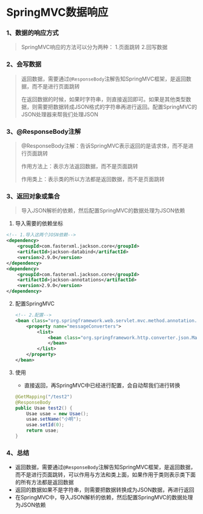# SpringMVC数据响应

### 1、数据的响应方式

> SpringMVC响应的方法可以分为两种： 1.页面跳转     2.回写数据

### 2、会写数据

>  返回数据，需要通过`@ResponseBody`注解告知SpringMVC框架，是返回数据，而不是进行页面跳转
>
>  在返回数据的时候，如果时字符串，则直接返回即可。如果是其他类型数据，则需要把数据转成JSON格式的字符串再进行返回。配置SpringMVC的JSON处理器来帮我们处理JSON

### 3、@ResponseBody注解

>   @ResponseBody注解：告诉SpringMVC表示返回的是请求体，而不是进行页面跳转
>
> 作用方法上：表示方法返回数据，而不是页面跳转
>
> 作用类上：表示类的所以方法都是返回数据，而不是页面跳转

### 3、返回对象或集合

> 导入JSON解析的依赖，然后配置SpringMVC的数据处理为JSON依赖

1. 导入需要的依赖坐标

  ```xml
  <!-- 1.导入这两个JOSN依赖-->
  <dependency>
      <groupId>com.fasterxml.jackson.core</groupId>
      <artifactId>jackson-databind</artifactId>
      <version>2.9.0</version>
  </dependency>
  <dependency>
      <groupId>com.fasterxml.jackson.core</groupId>
      <artifactId>jackson-annotations</artifactId>
      <version>2.9.0</version>
  </dependency>
  ```

2. 配置SpringMVC

   ```xml
   <!-- 2.配置-->
   <bean class="org.springframework.web.servlet.mvc.method.annotation.RequestMappingHandlerAdapter">
       <property name="messageConverters">
           <list>
               <bean class="org.springframework.http.converter.json.MappingJackson2HttpMessageConverter">
               </bean>
           </list>
       </property>
   </bean>
   ```

3. 使用

   - 直接返回，再SpringMVC中已经进行配置，会自动帮我们进行转换

   ```java
   @GetMapping("/test2")
   @ResponseBody
   public Usae test2() {
       Usae usae = new Usae();
       usae.setName("小明");
       usae.setId(0);
       return usae;
   }
   ```

### 4、总结

- 返回数据，需要通过`@ResponseBody`注解告知SpringMVC框架，是返回数据，而不是进行页面跳转，可以作用与方法和类上面，如果作用于类则表示类下面的所有方法都是返回数据
- 返回的数据如果不是字符串，则需要把数据转换成为JSON数据，再进行返回
- 在SpringMVC中，导入JSON解析的依赖，然后配置SpringMVC的数据处理为JSON依赖
